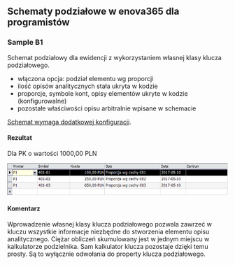 ## Schematy podziałowe w enova365 dla programistów
### Sample B1

Schemat podziałowy dla ewidencji z wykorzystaniem własnej klasy klucza podziałowego.  

* włączona opcja: podział elementu wg proporcji
* ilość opisów analitycznych stała ukryta w kodzie
* proporcje, symbole kont, opisy elementów ukryte w kodzie (konfigurowalne)
* pozostałe właściwości opisu arbitralnie wpisane w schemacie

[Schemat wymaga dodatkowej konfiguracji](CONFIG.md).

#### Rezultat

Dla PK o wartości 1000,00 PLN

![](Sample%20B1.png)

#### Komentarz

Wprowadzenie własnej klasy klucza podziałowego pozwala zawrzeć w kluczu wszystkie informacje niezbędne do stworzenia elementu opisu analitycznego.
Ciężar obliczeń skumulowany jest w jednym miejscu w kalkulatorze podzielnika. 
Sam kalkulator klucza pozostaje dzięki temu prosty. Są to wyłącznie odwołania do property klucza podziałowego.


